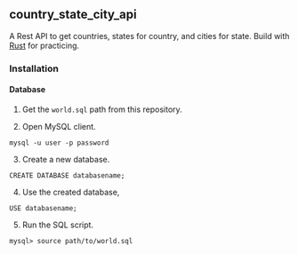 ## country_state_city_api

A Rest API to get countries, states for country, and cities for state.
Build with [Rust](https://www.rust-lang.org) for practicing.

### Installation

#### Database
1. Get the `world.sql` path from this repository.

2. Open MySQL client.

~~~
mysql -u user -p password
~~~

3. Create a new database.

~~~
CREATE DATABASE databasename;
~~~

4. Use the created database,

~~~
USE databasename;
~~~

5. Run the SQL script.

~~~
mysql> source path/to/world.sql
~~~